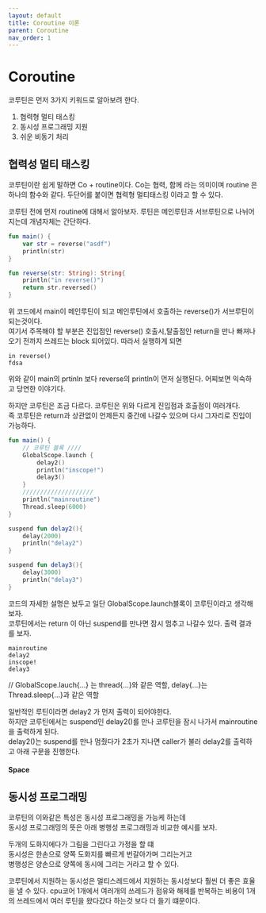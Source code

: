 ```yaml
---
layout: default
title: Coroutine 이론
parent: Coroutine
nav_order: 1
---
```

# Coroutine 
코루틴은 먼저 3가지 키워드로 알아보려 한다.  
1. 협력형 멀티 태스킹
2. 동시성 프로그래밍 지원
3. 쉬운 비동기 처리  

## 협력성 멀티 태스킹
코루틴이란 쉽게 말하면 Co + routine이다. Co는 협력, 함께 라는 의미이며 routine 은 하나의 함수와 같다. 두단어를 붙이면 협력형 멀티태스킹 이라고 할 수 있다.  

코루틴 전에 먼저 routine에 대해서 알아보자. 루틴은 메인루틴과 서브루틴으로 나뉘어지는데 개념자체는 간단하다. 
```kotlin
fun main() {
    var str = reverse("asdf")
    println(str)
}

fun reverse(str: String): String{
    println("in reverse()")
    return str.reversed()
}
```
위 코드에서 main이 메인루틴이 되고 메인루틴에서 호출하는 reverse()가 서브루틴이 되는것이다.  
여기서 주목해야 할 부분은 진입점인 reverse() 호출시,탈출점인 return을 만나 빠져나오기 전까지 쓰레드는 block 되어있다. 따라서 실행하게 되면
```
in reverse()
fdsa
```
위와 같이 main의 prtinln 보다 reverse의 println이 먼저 실행된다. 
어찌보면 익숙하고 당연한 이야기다.  

하지만 코루틴은 조금 다르다. 코루틴은 위와 다르게 진입점과 호출점이 여러개다.  
즉 코루틴은 return과 상관없이 언제든지 중간에 나갈수 있으며 다시 그자리로 진입이 가능하다.

```kotlin
fun main() {
    // 코루틴 블록 ////
    GlobalScope.launch {
        delay2()
        println("inscope!")
        delay3()
    }
    ////////////////////
    println("mainroutine")
    Thread.sleep(6000)
}

suspend fun delay2(){
    delay(2000)
    println("delay2")
}

suspend fun delay3(){
    delay(3000)
    println("delay3")
}
```
코드의 자세한 설명은 놨두고 일단 GlobalScope.launch블록이 코루틴이라고 생각해보자.  
코루틴에서는 return 이 아닌 suspend를 만나면 잠시 멈추고 나갈수 있다. 출력 결과를 보자.  
```
mainroutine
delay2
inscope!
delay3
```
// GlobalScope.lauch{...} 는 thread{...}와 같은 역할, delay{...}는 Thread.sleep{...}과 같은 역할

일반적인 루틴이라면 delay2 가 먼저 출력이 되어야한다.  
하지만 코루틴에서는 suspend인 delay2()를 만나 코루틴을 잠시 나가서 mainroutine을 출력하게 된다.  
delay2()는 suspend를 만나 멈췄다가 2초가 지나면 caller가 불러 delay2를 출력하고 아래 구문을 진행한다.
#### Space

## 동시성 프로그래밍
코루틴의 이와같은 특성은 동시성 프로그래밍을 가능케 하는데  
동시성 프로그래밍의 뜻은 아래 병행성 프로그래밍과 비교한 예시를 보자.  

두개의 도화지에다가 그림을 그린다고 가정을 할 떄  
동시성은 한손으로 양쪽 도화지를 빠르게 번갈아가며 그리는거고  
병행성은 양손으로 양쪽에 동시에 그리는 거라고 할 수 있다.

코루틴에서 지원하는 동시성은 멀티스레드에서 지원하는 동시성보다 훨씬 더 좋은 효율을 낼 수 있다. cpu코어 1개에서 여러개의 쓰레드가 점유와 해제를 반복하는 비용이 1개의 쓰레드에서 여러 루틴을 왔다갔다 하는것 보다 더 들기 떄문이다.
